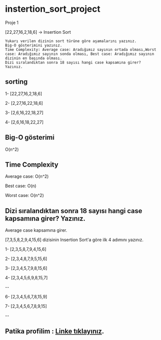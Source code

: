 ﻿# instertion_sort_project

Proje 1

[22,27,16,2,18,6] -> Insertion Sort

    Yukarı verilen dizinin sort türüne göre aşamalarını yazınız.
    Big-O gösterimini yazınız.
    Time Complexity: Average case: Aradığımız sayının ortada olması,Worst case: Aradığımız sayının sonda olması, Best case: Aradığımız sayının dizinin en başında olması.
    Dizi sıralandıktan sonra 18 sayısı hangi case kapsamına girer? Yazınız.

## sorting

1- [22,27,16,2,18,6]

2- [2,27,16,22,18,6]

3- [2,6,16,22,18,27]

4- [2,6,16,18,22,27]

## Big-O gösterimi

O(n^2)

## Time Complexity

Average case: O(n^2)

Best case: O(n)

Worst case: O(n^2)


## Dizi sıralandıktan sonra 18 sayısı hangi case kapsamına girer? Yazınız.

Average case kapsamına girer.


[7,3,5,8,2,9,4,15,6] dizisinin Insertion Sort'a göre ilk 4 adımını yazınız.


1- [2,3,5,8,7,9,4,15,6]

2- [2,3,4,8,7,9,5,15,6]

3- [2,3,4,5,7,9,8,15,6]

4- [2,3,4,5,6,9,8,15,7]

--

6- [2,3,4,5,6,7,8,15,9]

7- [2,3,4,5,6,7,8,9,15]

--


## Patika profilim : [Linke tıklayınız](https://app.patika.dev/suhasahin).
